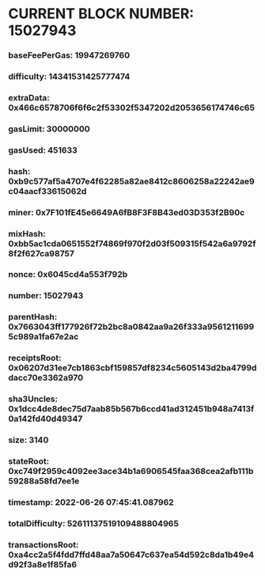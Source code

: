 # CURRENT BLOCK NUMBER: 15027943

### baseFeePerGas: 19947269760
### difficulty: 14341531425777474
### extraData: 0x466c6578706f6f6c2f53302f5347202d2053656174746c65
### gasLimit: 30000000
### gasUsed: 451633
### hash: 0xb9c577af5a4707e4f62285a82ae8412c8606258a22242ae9c04aacf33615062d
### miner: 0x7F101fE45e6649A6fB8F3F8B43ed03D353f2B90c
### mixHash: 0xbb5ac1cda0651552f74869f970f2d03f509315f542a6a9792f8f2f627ca98757
### nonce: 0x6045cd4a553f792b
### number: 15027943
### parentHash: 0x7663043ff177926f72b2bc8a0842aa9a26f333a95612116995c989a1fa67e2ac
### receiptsRoot: 0x06207d31ee7cb1863cbf159857df8234c5605143d2ba4799ddacc70e3362a970
### sha3Uncles: 0x1dcc4de8dec75d7aab85b567b6ccd41ad312451b948a7413f0a142fd40d49347
### size: 3140
### stateRoot: 0xc749f2959c4092ee3ace34b1a6906545faa368cea2afb111b59288a58fd7ee1e
### timestamp: 2022-06-26 07:45:41.087962
### totalDifficulty: 52611137519109488804965
### transactionsRoot: 0xa4cc2a5f4fdd7ffd48aa7a50647c637ea54d592c8da1b49e4d92f3a8e1f85fa6

